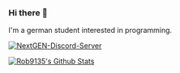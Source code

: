 ### Hi there 👋

I'm a german student interested in programming.

[![NextGEN-Discord-Server](https://img.shields.io/discord/844189395019759687.svg?label=Discord&logo=Discord&color=7289da&style=for-the-badge)](https://discord.gg/WdUfNFpE)

[![Rob9135's Github Stats](https://github-readme-stats.vercel.app/api?username=rob9315)](https://github.com/anuraghazra/github-readme-stats)
